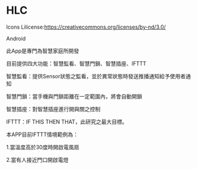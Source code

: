 # HLC
Icons Lilicense:https://creativecommons.org/licenses/by-nd/3.0/


Android

此App是專門為智慧家庭所開發


目前提供四大功能：智慧監看、智慧門鎖、智慧插座、IFTTT

智慧監看：提供Sensor狀態之監看，並於異常狀態時發送推播通知給予使用者通知


智慧門鎖：當手機與門鎖距離在一定範圍內，將會自動開鎖


智慧插座：對智慧插座進行開與關之控制


IFTTT：IF THIS THEN THAT，此研究之最大目標。


本APP目前IFTTT情境範例為：


1.當溫度高於30度時開啟電風扇


2.當有人接近門口開啟電燈
